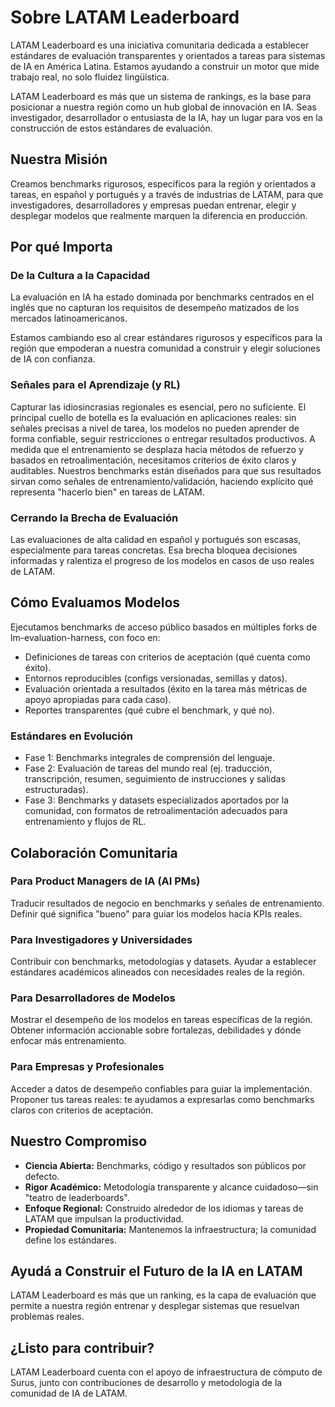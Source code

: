 # Sobre LATAM Leaderboard

LATAM Leaderboard es una iniciativa comunitaria dedicada a establecer estándares de evaluación transparentes y orientados a tareas para sistemas de IA en América Latina. Estamos ayudando a construir un motor que mide trabajo real, no solo fluidez lingüística.

LATAM Leaderboard es más que un sistema de rankings, es la base para posicionar a nuestra región como un hub global de innovación en IA. Seas investigador, desarrollador o entusiasta de la IA, hay un lugar para vos en la construcción de estos estándares de evaluación.

## Nuestra Misión

Creamos benchmarks rigurosos, específicos para la región y orientados a tareas, en español y portugués y a través de industrias de LATAM, para que investigadores, desarrolladores y empresas puedan entrenar, elegir y desplegar modelos que realmente marquen la diferencia en producción.

## Por qué Importa

### De la Cultura a la Capacidad

La evaluación en IA ha estado dominada por benchmarks centrados en el inglés que no capturan los requisitos de desempeño matizados de los mercados latinoamericanos.

Estamos cambiando eso al crear estándares rigurosos y específicos para la región que empoderan a nuestra comunidad a construir y elegir soluciones de IA con confianza.

### Señales para el Aprendizaje (y RL)

Capturar las idiosincrasias regionales es esencial, pero no suficiente. El principal cuello de botella es la evaluación en aplicaciones reales: sin señales precisas a nivel de tarea, los modelos no pueden aprender de forma confiable, seguir restricciones o entregar resultados productivos. A medida que el entrenamiento se desplaza hacia métodos de refuerzo y basados en retroalimentación, necesitamos criterios de éxito claros y auditables. Nuestros benchmarks están diseñados para que sus resultados sirvan como señales de entrenamiento/validación, haciendo explícito qué representa "hacerlo bien" en tareas de LATAM.

### Cerrando la Brecha de Evaluación

Las evaluaciones de alta calidad en español y portugués son escasas, especialmente para tareas concretas. Esa brecha bloquea decisiones informadas y ralentiza el progreso de los modelos en casos de uso reales de LATAM.

## Cómo Evaluamos Modelos

Ejecutamos benchmarks de acceso público basados en múltiples forks de lm-evaluation-harness, con foco en:

- Definiciones de tareas con criterios de aceptación (qué cuenta como éxito).
- Entornos reproducibles (configs versionadas, semillas y datos).
- Evaluación orientada a resultados (éxito en la tarea más métricas de apoyo apropiadas para cada caso).
- Reportes transparentes (qué cubre el benchmark, y qué no).

### Estándares en Evolución

- Fase 1: Benchmarks integrales de comprensión del lenguaje.
- Fase 2: Evaluación de tareas del mundo real (ej. traducción, transcripción, resumen, seguimiento de instrucciones y salidas estructuradas).
- Fase 3: Benchmarks y datasets especializados aportados por la comunidad, con formatos de retroalimentación adecuados para entrenamiento y flujos de RL.

## Colaboración Comunitaria

### Para Product Managers de IA (AI PMs)

Traducir resultados de negocio en benchmarks y señales de entrenamiento. Definir qué significa "bueno" para guiar los modelos hacia KPIs reales.

### Para Investigadores y Universidades

Contribuir con benchmarks, metodologías y datasets. Ayudar a establecer estándares académicos alineados con necesidades reales de la región.

### Para Desarrolladores de Modelos

Mostrar el desempeño de los modelos en tareas específicas de la región. Obtener información accionable sobre fortalezas, debilidades y dónde enfocar más entrenamiento.

### Para Empresas y Profesionales

Acceder a datos de desempeño confiables para guiar la implementación. Proponer tus tareas reales: te ayudamos a expresarlas como benchmarks claros con criterios de aceptación.

## Nuestro Compromiso

- **Ciencia Abierta:** Benchmarks, código y resultados son públicos por defecto.
- **Rigor Académico:** Metodología transparente y alcance cuidadoso—sin "teatro de leaderboards".
- **Enfoque Regional:** Construido alrededor de los idiomas y tareas de LATAM que impulsan la productividad.
- **Propiedad Comunitaria:** Mantenemos la infraestructura; la comunidad define los estándares.

## Ayudá a Construir el Futuro de la IA en LATAM

LATAM Leaderboard es más que un ranking, es la capa de evaluación que permite a nuestra región entrenar y desplegar sistemas que resuelvan problemas reales.

## ¿Listo para contribuir?

LATAM Leaderboard cuenta con el apoyo de infraestructura de cómputo de Surus, junto con contribuciones de desarrollo y metodología de la comunidad de IA de LATAM.
